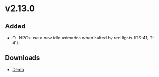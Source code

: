 # v2.13.0

## Added
- OL NPCs use a new idle animation when halted by red lights (DS-41, T-41).

## Downloads
- [Demo](https://example.com)
